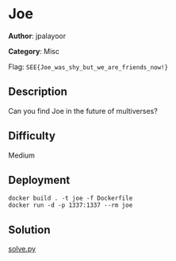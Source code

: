 # Joe

**Author**: jpalayoor

**Category**: Misc

Flag: `SEE{Joe_was_shy_but_we_are_friends_now!}`

## Description

Can you find Joe in the future of multiverses?

## Difficulty

Medium

## Deployment

```
docker build . -t joe -f Dockerfile
docker run -d -p 1337:1337 --rm joe
```

## Solution

[solve.py](/challs/misc/Joe/solve.py)